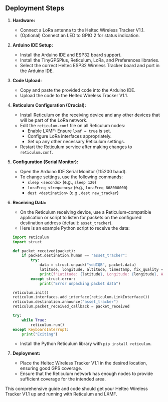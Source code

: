 ## Deployment Steps

1.  **Hardware:**
    * Connect a LoRa antenna to the Heltec Wireless Tracker V1.1.
    * (Optional) Connect an LED to GPIO 2 for status indication.

2.  **Arduino IDE Setup:**
    * Install the Arduino IDE and ESP32 board support.
    * Install the TinyGPSPlus, Reticulum, LoRa, and Preferences libraries.
    * Select the correct Heltec ESP32 Wireless Tracker board and port in the Arduino IDE.

3.  **Code Upload:**
    * Copy and paste the provided code into the Arduino IDE.
    * Upload the code to the Heltec Wireless Tracker V1.1.

4.  **Reticulum Configuration (Crucial):**
    * Install Reticulum on the receiving device and any other devices that will be part of the LoRa network.
    * Edit the `reticulum.conf` file on all Reticulum nodes:
        * Enable LXMF: Ensure `lxmf = true` is set.
        * Configure LoRa interfaces appropriately.
        * Set up any other necessary Reticulum settings.
    * Restart the Reticulum service after making changes to `reticulum.conf`.

5.  **Configuration (Serial Monitor):**
    * Open the Arduino IDE Serial Monitor (115200 baud).
    * To change settings, use the following commands:
        * `sleep <seconds>` (e.g., `sleep 120`)
        * `loraFreq <frequency>` (e.g., `loraFreq 868000000`)
        * `dest <destination>` (e.g., `dest new_tracker`)

6.  **Receiving Data:**
    * On the Reticulum receiving device, use a Reticulum-compatible application or script to listen for packets on the configured destination address (default: `asset_tracker`).
    * Here is an example Python script to receive the data:

    ```python
    import reticulum
    import struct

    def packet_received(packet):
        if packet.destination.human == "asset_tracker":
            try:
                data = struct.unpack("<ddIQB", packet.data)
                latitude, longitude, altitude, timestamp, fix_quality = data
                print(f"Latitude: {latitude}, Longitude: {longitude}, Altitude: {altitude}, Timestamp: {timestamp}, Fix Quality: {fix_quality}")
            except struct.error:
                print("Error unpacking packet data")

    reticulum.init()
    reticulum.interfaces.add_interface(reticulum.LinkInterface())
    reticulum.destination.announce("asset_tracker")
    reticulum.packet_received_callback = packet_received

    try:
        while True:
            reticulum.run()
    except KeyboardInterrupt:
        print("Exiting")
    ```

    * Install the Python Reticulum library with `pip install reticulum`.

7.  **Deployment:**
    * Place the Heltec Wireless Tracker V1.1 in the desired location, ensuring good GPS coverage.
    * Ensure that the Reticulum network has enough nodes to provide sufficient coverage for the intended area.

This comprehensive guide and code should get your Heltec Wireless Tracker V1.1 up and running with Reticulum and LXMF.
